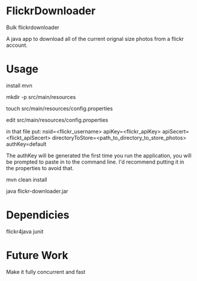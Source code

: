 # FlickrDownloader
Bulk flickrdownloader

A java app to download all of the current orignal size photos from a flickr account. 

# Usage

install mvn

mkdir -p src/main/resources

touch src/main/resources/config.properties

edit src/main/resources/config.properties

in that file put:
nsid=<flickr_username>
apiKey=<flickr_apiKey>
apiSecert=<flickt_apiSecert>
directoryToStore=<path_to_directory_to_store_photos>
authKey=default

The authKey will be generated the first time you run the application, you will be prompted to paste in to the command
line. I'd recommend putting it in the properties to avoid that.


mvn clean install

java flickr-downloader.jar 

# Dependicies
flickr4java
junit


# Future Work
Make it fully concurrent and fast